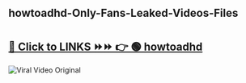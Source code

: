 
 ## howtoadhd-Only-Fans-Leaked-Videos-Files

# <h2><a href="https://mediaupload.pro?howtoadhd">🔗 Click to LINKS ⏩⏩ 👉 🟢 howtoadhd </a></h2>

<a href="https://mediaupload.pro?howtoadhd" rel="nofollow" data-target="animated-image.originalLink"><img src="https://i.ibb.co.com/xMMVF88/686577567.gif" alt="Viral Video Original" style="max-width: 100%; display: inline-block;" data-target="animated-image.originalImage"></a>